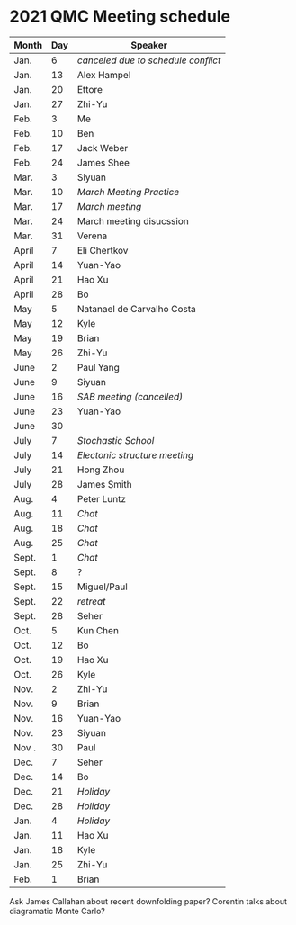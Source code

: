 
# 2021 QMC Meeting schedule 

Month | Day|  Speaker
------|----|--------------
Jan.  |  6 |  _canceled due to schedule conflict_
Jan.  | 13 |  Alex Hampel
Jan.  | 20 |  Ettore
Jan.  | 27 |  Zhi-Yu
Feb.  |  3 |  Me
Feb.  | 10 |  Ben
Feb.  | 17 |  Jack Weber
Feb.  | 24 |  James Shee
Mar.  |  3 |  Siyuan
Mar.  | 10 |  *March Meeting Practice*
Mar.  | 17 |  *March meeting*
Mar.  | 24 | March meeting disucssion
Mar.  | 31 | Verena
April |  7 | Eli Chertkov
April | 14 | Yuan-Yao
April | 21 | Hao Xu 
April | 28 | Bo
May   |  5 | Natanael de Carvalho Costa
May   | 12 | Kyle
May   | 19 | Brian
May   | 26 | Zhi-Yu
June  |  2 | Paul Yang
June  |  9 | Siyuan
June  | 16 | _SAB meeting (cancelled)_
June  | 23 | Yuan-Yao
June  | 30 | 
July  |  7 | _Stochastic School_ 
July  | 14 | _Electonic structure meeting_
July  | 21 | Hong Zhou
July  | 28 | James Smith
Aug.  |  4 | Peter Luntz
Aug.  | 11 | _Chat_
Aug.  | 18 | _Chat_
Aug.  | 25 | _Chat_
Sept. |  1 | _Chat_
Sept. |  8 | ?
Sept. | 15 | Miguel/Paul
Sept. | 22 | _retreat_
Sept.  | 28 | Seher
Oct.   |  5 | Kun Chen
Oct.   | 12 | Bo
Oct.   | 19 | Hao Xu
Oct.   | 26 | Kyle
Nov.   |  2 | Zhi-Yu
Nov.   |  9 | Brian
Nov.   | 16 | Yuan-Yao
Nov.   | 23 | Siyuan
Nov .  | 30 | Paul
Dec.   |  7 | Seher
Dec.   | 14 | Bo
Dec.   | 21 | _Holiday_
Dec.   | 28 | _Holiday_
Jan.   |  4 | _Holiday_
Jan.   | 11 | Hao Xu
Jan.   | 18 | Kyle
Jan.   | 25 | Zhi-Yu
Feb.   |  1 | Brian


Ask James Callahan about recent downfolding paper?
Corentin talks about diagramatic Monte Carlo? 

